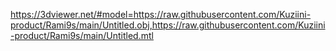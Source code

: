https://3dviewer.net/#model=https://raw.githubusercontent.com/Kuziini-product/Rami9s/main/Untitled.obj,https://raw.githubusercontent.com/Kuziini-product/Rami9s/main/Untitled.mtl
